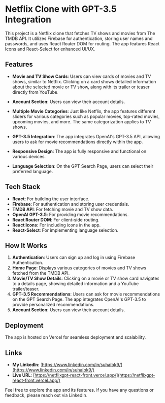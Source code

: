 # Netflix Clone with GPT-3.5 Integration

This project is a Netflix clone that fetches TV shows and movies from The TMDB API. It utilizes Firebase for authentication, storing user names and passwords, and uses React Router DOM for routing. The app features React Icons and React-Select for enhanced UI/UX. 

## Features

- **Movie and TV Show Cards**: Users can view cards of movies and TV shows, similar to Netflix. Clicking on a card shows detailed information about the selected movie or TV show, along with its trailer or teaser directly from YouTube.
  
- **Account Section**: Users can view their account details.
  
- **Multiple Movie Categories**: Just like Netflix, the app features different sliders for various categories such as popular movies, top-rated movies, upcoming movies, and more. The same categorization applies to TV shows.
  
- **GPT-3.5 Integration**: The app integrates OpenAI's GPT-3.5 API, allowing users to ask for movie recommendations directly within the app.
  
- **Responsive Design**: The app is fully responsive and functional on various devices.
  
- **Language Selection**: On the GPT Search Page, users can select their preferred language.

## Tech Stack

- **React**: For building the user interface.
- **Firebase**: For authentication and storing user credentials.
- **TMDB API**: For fetching movie and TV show data.
- **OpenAI GPT-3.5**: For providing movie recommendations.
- **React Router DOM**: For client-side routing.
- **React Icons**: For including icons in the app.
- **React-Select**: For implementing language selection.

## How It Works

1. **Authentication**: Users can sign up and log in using Firebase Authentication.
2. **Home Page**: Displays various categories of movies and TV shows fetched from the TMDB API.
3. **Movie/TV Show Details**: Clicking on a movie or TV show card navigates to a details page, showing detailed information and a YouTube trailer/teaser.
4. **GPT-3.5 Recommendations**: Users can ask for movie recommendations on the GPT Search Page. The app integrates OpenAI's GPT-3.5 to provide personalized recommendations.
5. **Account Section**: Users can view their account details.

## Deployment

The app is hosted on Vercel for seamless deployment and scalability.

## Links

- **My LinkedIn**: [https://www.linkedin.com/in/suhaibk9/](https://www.linkedin.com/in/suhaibk9/)
- **Live URL**: [https://netflixgpt-react-front.vercel.app/](https://netflixgpt-react-front.vercel.app/)

Feel free to explore the app and its features. If you have any questions or feedback, please reach out via LinkedIn.
